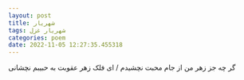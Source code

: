 ```yaml
---
layout: post
title: شهریار
tags: شهریار غزل
categories: poem
date: 2022-11-05 12:27:35.455318
---
```


گر چه جز زهر من از جام محبت نچشیدم / ای فلک زهر عقوبت به حبیبم نچشانی